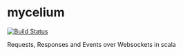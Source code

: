 # mycelium
[![Build Status](https://travis-ci.org/cornerman/mycelium.svg?branch=master)](https://travis-ci.org/cornerman/mycelium)

Requests, Responses and Events over Websockets in scala
